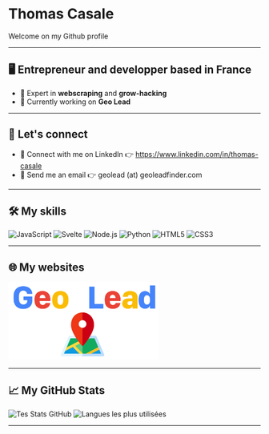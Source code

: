 # Thomas Casale

Welcome on my Github profile

---

## 🖥 Entrepreneur and developper based in France
- 🚀 Expert in **webscraping** and **grow-hacking**
- 🌱 Currently working on **Geo Lead**

---

## 🔌 Let's connect
- 🔗 Connect with me on LinkedIn 👉 https://www.linkedin.com/in/thomas-casale
- 📩 Send me an email 👉 geolead (at) geoleadfinder.com
---

## 🛠️ My skills
![JavaScript](https://img.shields.io/badge/-JavaScript-F7DF1E?logo=javascript&logoColor=black&style=for-the-badge)
![Svelte](https://img.shields.io/badge/-Svelte-ff6901?logo=svelte&logoColor=white&style=for-the-badge)
![Node.js](https://img.shields.io/badge/-Node.js-339933?logo=node.js&logoColor=white&style=for-the-badge)
![Python](https://img.shields.io/badge/-Python-3776AB?logo=python&logoColor=white&style=for-the-badge)
![HTML5](https://img.shields.io/badge/-HTML5-E34F26?logo=html5&logoColor=white&style=for-the-badge)
![CSS3](https://img.shields.io/badge/-CSS3-1572B6?logo=css3&logoColor=white&style=for-the-badge)

---

## 🌐 My websites
<a href="https://geoleadfinder.com">
  <img src="./images/geolead.png" alt="Geo Lead" width="300">
</a>

---

## 📈 My GitHub Stats
![Tes Stats GitHub](https://github-readme-stats.vercel.app/api?username=Thomamamamamas&show_icons=true&theme=dark&count_private=true)
![Langues les plus utilisées](https://github-readme-stats.vercel.app/api/top-langs/?username=Thomamamamamas&layout=compact&theme=dark)

---
